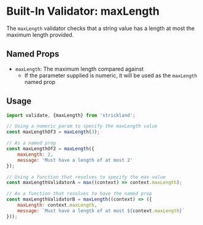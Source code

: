 # Built-In Validator: maxLength

The `maxLength` validator checks that a string value has a length at most the maximum length provided.

## Named Props

* `maxLength`: The maximum length compared against
    * If the parameter supplied is numeric, it will be used as the `maxLength` named prop

## Usage

``` jsx
import validate, {maxLength} from 'strickland';

// Using a numeric param to specify the maxLength value
const maxLengthOf3 = maxLength(3);

// As a named prop
const maxLengthOf2 = maxLength({
    maxLength: 2,
    message: 'Must have a length of at most 2'
});

// Using a function that resolves to specify the max value
const maxLengthValidatorA = max((context) => context.maxLength);

// As a function that resolves to have the named prop
const maxLengthValidatorB = maxLength((context) => ({
    maxLength: context.maxLength,
    message: `Must have a length of at most ${context.maxLength}`
}));
```
